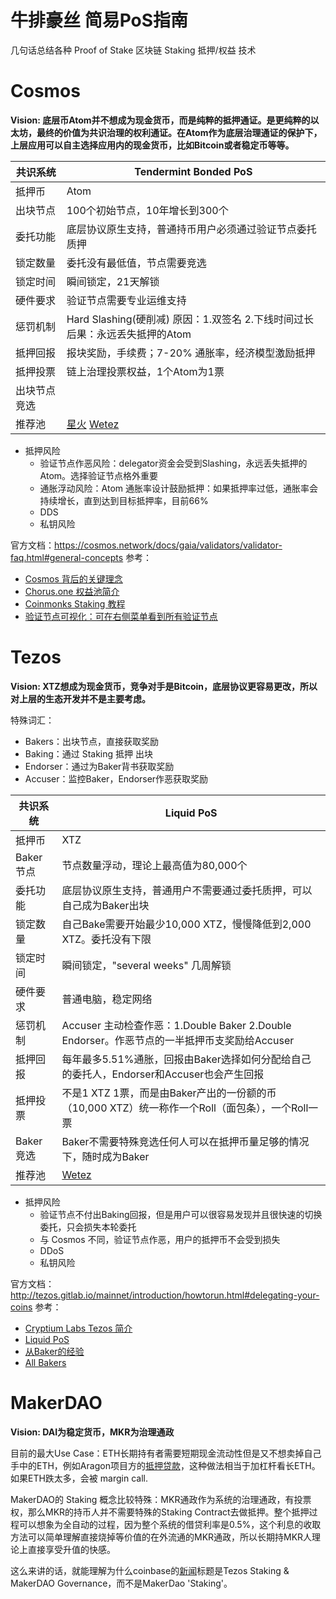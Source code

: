 # 牛排豪丝 简易PoS指南
几句话总结各种 Proof of Stake 区块链 Staking 抵押/权益 技术

# Cosmos
__Vision: 底层币Atom并不想成为现金货币，而是纯粹的抵押通证。是更纯粹的以太坊，最终的价值为共识治理的权利通证。在Atom作为底层治理通证的保护下，上层应用可以自主选择应用内的现金货币，比如Bitcoin或者稳定币等等。__

|共识系统|Tendermint Bonded PoS|
|---|---|
|抵押币|Atom|
|出块节点|100个初始节点，10年增长到300个|
|委托功能|底层协议原生支持，普通持币用户必须通过验证节点委托质押|
|锁定数量|委托没有最低值，节点需要竞选|
|锁定时间|瞬间锁定，21天解锁|
|硬件要求|验证节点需要专业运维支持|
|惩罚机制|Hard Slashing(硬削减) 原因：1.双签名 2.下线时间过长 后果：永远丢失抵押的Atom|
|抵押回报|报块奖励，手续费；7-20% 通胀率，经济模型激励抵押|
|抵押投票|链上治理投票权益，1个Atom为1票|
|出块节点竞选||
|推荐池|[星火](https://cosmos.sparkpool.com/) [Wetez](https://www.wetez.io/mhomepagecn)|

* 抵押风险
  * 验证节点作恶风险：delegator资金会受到Slashing，永远丢失抵押的Atom。选择验证节点格外重要
  * 通胀浮动风险：Atom 通胀率设计鼓励抵押：如果抵押率过低，通胀率会持续增长，直到达到目标抵押率，目前66%
  * DDS
  * 私钥风险
  
官方文档：https://cosmos.network/docs/gaia/validators/validator-faq.html#general-concepts 
参考：
* [Cosmos 背后的关键理念](https://blog.chorus.one/the-key-ideas-behind-the-cosmos-network/)
* [Chorus.one 权益池简介](https://blog.chorus.one/proof-of-stake-contenders-cosmos-network/)
* [Coinmonks Staking 教程](https://medium.com/coinmonks/cosmos-atom-staking-guide-4a4e703c998a)
* [验证节点可视化：可在右侧菜单看到所有验证节点](https://nylira.net/3d)

# Tezos
__Vision: XTZ想成为现金货币，竞争对手是Bitcoin，底层协议更容易更改，所以对上层的生态开发并不是主要考虑。__

特殊词汇：  
* Bakers：出块节点，直接获取奖励
* Baking：通过 Staking 抵押 出块
* Endorser：通过为Baker背书获取奖励
* Accuser：监控Baker，Endorser作恶获取奖励

|共识系统|Liquid PoS|
|---|---|
|抵押币|XTZ|
|Baker节点|节点数量浮动，理论上最高值为80,000个|
|委托功能|底层协议原生支持，普通用户不需要通过委托质押，可以自己成为Baker出块|
|锁定数量|自己Bake需要开始最少10,000 XTZ，慢慢降低到2,000 XTZ。委托没有下限|
|锁定时间|瞬间锁定，"several weeks" 几周解锁|
|硬件要求|普通电脑，稳定网络|
|惩罚机制|Accuser 主动检查作恶：1.Double Baker 2.Double Endorser。作恶节点的一半抵押币支奖励给Accuser|
|抵押回报|每年最多5.51%通胀，回报由Baker选择如何分配给自己的委托人，Endorser和Accuser也会产生回报|
|抵押投票|不是1 XTZ 1票，而是由Baker产出的一份额的币（10,000 XTZ）统一称作一个Roll（面包条），一个Roll一票|
|Baker竞选|Baker不需要特殊竞选任何人可以在抵押币量足够的情况下，随时成为Baker|
|推荐池|[Wetez](https://www.wetez.io/mhomepagecn)|

* 抵押风险
  * 验证节点不付出Baking回报，但是用户可以很容易发现并且很快速的切换委托，只会损失本轮委托
  * 与 Cosmos 不同，验证节点作恶，用户的抵押币不会受到损失
  * DDoS
  * 私钥风险

官方文档：http://tezos.gitlab.io/mainnet/introduction/howtorun.html#delegating-your-coins
参考：
* [Cryptium Labs Tezos 简介](https://medium.com/cryptium/the-hitchhikers-guide-to-tezos-36f112662074)
* [Liquid PoS](https://medium.com/tezos/liquid-proof-of-stake-aec2f7ef1da7)
* [从Baker的经验](https://medium.com/tezos/its-a-baker-s-life-for-me-c214971201e1)
* [All Bakers](https://www.mytezosbaker.com/)

# MakerDAO  
__Vision: DAI为稳定货币，MKR为治理通政__

目前的最大Use Case：ETH长期持有者需要短期现金流动性但是又不想卖掉自己手中的ETH，例如Aragon项目方的[抵押贷款](https://diar.co/ethereum-ico-treasury-balances/)，这种做法相当于加杠杆看长ETH。如果ETH跌太多，会被 margin call.

MakerDAO的 Staking 概念比较特殊：MKR通政作为系统的治理通政，有投票权，那么MKR的持币人并不需要特殊的Staking Contract去做抵押。整个抵押过程可以想象为全自动的过程，因为整个系统的借贷利率是0.5%，这个利息的收取方法可以简单理解直接烧掉等价值的在外流通的MKR通政，所以长期持MKR人理论上直接享受升值的快感。

这么来讲的话，就能理解为什么coinbase的[新闻](https://blog.coinbase.com/coinbase-custody-launches-staking-support-for-tezos-makerdao-governance-to-follow-68f7bc51bc53)标题是Tezos Staking & MakerDAO Governance，而不是MakerDao 'Staking'。


